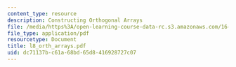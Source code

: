 ```yaml
---
content_type: resource
description: Constructing Orthogonal Arrays
file: /media/https%3A/open-learning-course-data-rc.s3.amazonaws.com/16-881-robust-system-design-summer-1998/dc71137bc61a68bd65d8416928727c07_l8_orth_arrays.pdf
file_type: application/pdf
resourcetype: Document
title: l8_orth_arrays.pdf
uid: dc71137b-c61a-68bd-65d8-416928727c07
---
```


